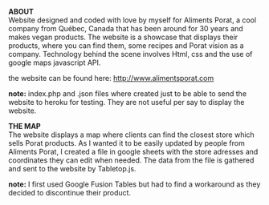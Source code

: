 <strong>ABOUT</strong><br>
Website designed and coded with love by myself for Aliments Porat, a cool company from Québec, Canada that has been around for 30 years and makes vegan products.
The website is a showcase that displays their products, where you can find them, some recipes and Porat vision as a company.
Technology behind the scene involves Html, css and the use of google maps javascript API.

the website can be found here:
http://www.alimentsporat.com

<strong>note:</strong> index.php and .json files where created just to be able to send the website to heroku for testing. They are not useful per say to display the website.

<strong>THE MAP</strong><br>
The website displays a map where clients can find the closest store which sells Porat products. 
As I wanted it to be easily updated by people from Aliments Porat, I created a file in google sheets with the store adresses and coordinates they can edit when needed. The data from the file is gathered and sent to the website by Tabletop.js.

<strong>note:</strong> I first used Google Fusion Tables but had to find a workaround as they decided to discontinue their product.
